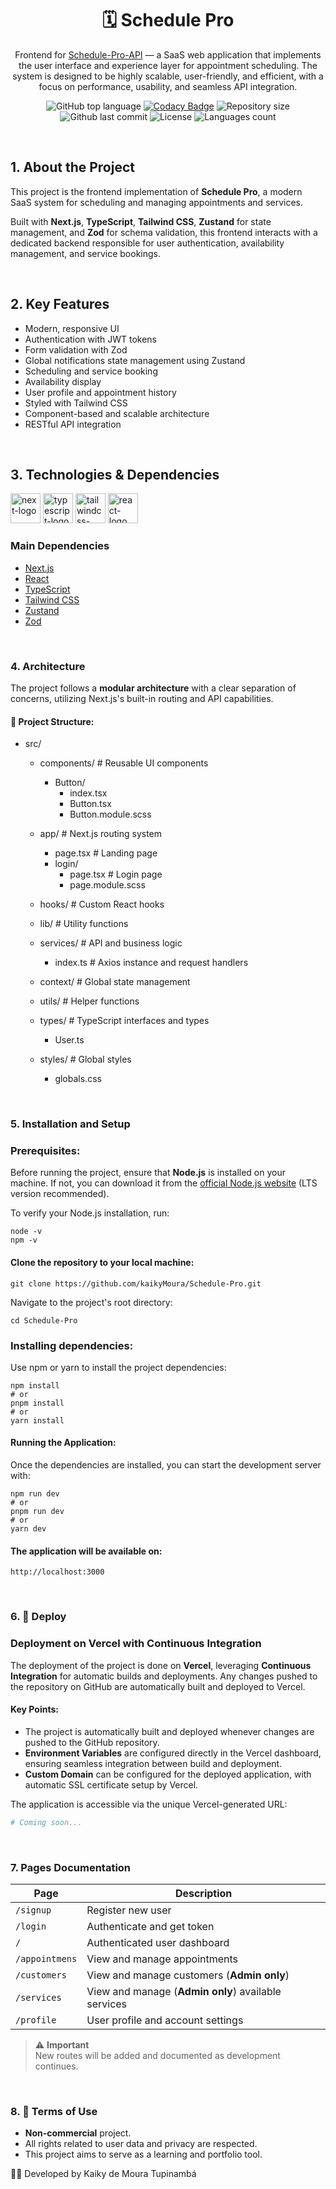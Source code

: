 <div align="center">

# 🗓️ Schedule Pro

</div>

<div align="center">

  Frontend for [Schedule-Pro-API](https://github.com/kaikyMoura/Schedule-Pro-API) — a SaaS web application that implements the user interface and experience layer for appointment scheduling. The system is designed to be highly scalable, user-friendly, and efficient, with a focus on performance, usability, and seamless API integration.
</div>

<div align="center">
  
![GitHub top language](https://img.shields.io/github/languages/top/kaikyMoura/Schedule-Pro)
[![Codacy Badge](https://app.codacy.com/project/badge/Grade/ce1f958181d743b98107dbc70dfac5ed)](https://app.codacy.com/gh/kaikyMoura/Schedule-Pro/?utm_source=gh&utm_medium=referral&utm_content=&utm_campaign=Badge_grade)
![Repository size](https://img.shields.io/github/repo-size/kaikyMoura/Schedule-Pro)
![Github last commit](https://img.shields.io/github/last-commit/kaikyMoura/Schedule-Pro)
![License](https://img.shields.io/aur/license/LICENSE)
![Languages count](https://img.shields.io/github/languages/count/kaikyMoura/Schedule-Pro)

</div>

<br/>

## 1. About the Project

This project is the frontend implementation of **Schedule Pro**, a modern SaaS system for scheduling and managing appointments and services.

Built with **Next.js**, **TypeScript**, **Tailwind CSS**, **Zustand** for state management, and **Zod** for schema validation, this frontend interacts with a dedicated backend responsible for user authentication, availability management, and service bookings.

<br/>

## 2. Key Features

- Modern, responsive UI
- Authentication with JWT tokens
- Form validation with Zod
- Global notifications state management using Zustand
- Scheduling and service booking
- Availability display
- User profile and appointment history
- Styled with Tailwind CSS
- Component-based and scalable architecture
- RESTful API integration

<br/>

## 3. Technologies & Dependencies

<div display="inline-block" gap="6">
  <img alt="next-logo" width="48" src="https://cdn.jsdelivr.net/gh/devicons/devicon@latest/icons/nextjs/nextjs-original.svg" />
  <img alt="typescript-logo" width="48" src="https://cdn.jsdelivr.net/gh/devicons/devicon@latest/icons/typescript/typescript-original.svg" />
  <img alt="tailwindcss-logo" width="48" src="https://cdn.jsdelivr.net/gh/devicons/devicon@latest/icons/tailwindcss/tailwindcss-original-wordmark.svg" />
  <img alt="react-logo" width="48" src="https://cdn.jsdelivr.net/gh/devicons/devicon@latest/icons/react/react-original.svg" />
</div>

### Main Dependencies

- [Next.js](https://nextjs.org/)
- [React](https://reactjs.org/)
- [TypeScript](https://www.typescriptlang.org/)
- [Tailwind CSS](https://tailwindcss.com/)
- [Zustand](https://github.com/pmndrs/zustand)
- [Zod](https://zod.dev/)

<br/>

### 4. Architecture

The project follows a **modular architecture** with a clear separation of concerns, utilizing Next.js's built-in routing and API capabilities.

#### 📂 Project Structure:
- src/
  - components/ # Reusable UI components
      - Button/
        - index.tsx
        - Button.tsx
        - Button.module.scss
          
  - app/ # Next.js routing system
    - page.tsx # Landing page
    - login/
      - page.tsx # Login page
      - page.module.scss
        
  - hooks/ # Custom React hooks

  - lib/ # Utility functions

  - services/ # API and business logic
    - index.ts # Axios instance and request handlers
      
  - context/ # Global state management
    
  - utils/ # Helper functions
    
  - types/ # TypeScript interfaces and types
    - User.ts
      
  - styles/ # Global styles
    - globals.css

<br/>
  
### 5. Installation and Setup

### Prerequisites:
Before running the project, ensure that **Node.js** is installed on your machine. If not, you can download it from the [official Node.js website](https://nodejs.org/en/) (LTS version recommended).

To verify your Node.js installation, run:

```console
node -v
npm -v
```

#### Clone the repository to your local machine:

```console
git clone https://github.com/kaikyMoura/Schedule-Pro.git
```

Navigate to the project's root directory:

```console
cd Schedule-Pro
```

### Installing dependencies:
Use npm or yarn to install the project dependencies:

```console
npm install
# or
pnpm install
# or
yarn install
```

#### Running the Application:
Once the dependencies are installed, you can start the development server with:

```console
npm run dev
# or
pnpm run dev
# or
yarn dev
```

#### The application will be available on:

```console
http://localhost:3000
```

<br/>

### 6. 🚀 Deploy
### Deployment on Vercel with Continuous Integration

The deployment of the project is done on **Vercel**, leveraging **Continuous Integration** for automatic builds and deployments. Any changes pushed to the repository on GitHub are automatically built and deployed to Vercel. 

#### Key Points:
- The project is automatically built and deployed whenever changes are pushed to the GitHub repository.
- **Environment Variables** are configured directly in the Vercel dashboard, ensuring seamless integration between build and deployment.
- **Custom Domain** can be configured for the deployed application, with automatic SSL certificate setup by Vercel.
  
The application is accessible via the unique Vercel-generated URL:

```bash
# Coming soon...
```

<br/>

### 7. Pages Documentation

|  Page |  Description |
| --- | --- |
|  `/signup`	 |  Register new user  |
|  `/login`  |	Authenticate and get token |
|  `/`  |  Authenticated user dashboard  |
|  `/appointmens`  |  View and manage appointments  |
|  `/customers`  | View and manage customers (**Admin only**)  |
|  `/services`  |  View and manage (**Admin only**) available services  |
|  `/profile`  |  User profile and account settings |

> ⚠️ **Important**
> </br> New routes will be added and documented as development continues.

<br/>

### 8. 📝 Terms of Use
- **Non-commercial** project.
- All rights related to user data and privacy are respected.
- This project aims to serve as a learning and portfolio tool.

👨‍💻 Developed by Kaiky de Moura Tupinambá
